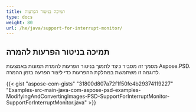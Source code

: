 ```yaml
---
title: תמיכה בניטור הפרעות
type: docs
weight: 80
url: /he/java/support-for-interrupt-monitor/
---
```


## **תמיכה בניטור הפרעות להמרה**

מסמך זה מסביר כיצד לתמוך בניטור הפרעות להמרת תמונות באמצעות Aspose.PSD. לדוגמה זו משתמשת במחלקת ההפרעות כדי ליצור הפרעה בזמן ההמרה.



{{< gist "aspose-com-gists" "31800d807a72f1f50fe4b29374119227" "Examples-src-main-java-com-aspose-psd-examples-ModifyingAndConvertingImages-PSD-SupportForInterruptMonitor-SupportForInterruptMonitor.java" >}}
